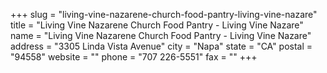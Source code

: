 +++
slug = "living-vine-nazarene-church-food-pantry-living-vine-nazare"
title = "Living Vine Nazarene Church Food Pantry - Living Vine Nazare"
name = "Living Vine Nazarene Church Food Pantry - Living Vine Nazare"
address = "3305 Linda Vista Avenue"
city = "Napa"
state = "CA"
postal = "94558"
website = ""
phone = "707 226-5551"
fax = ""
+++
